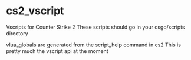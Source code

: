 # cs2_vscript
Vscripts for Counter Strike 2
These scripts should go in your csgo/scripts directory

vlua_globals are generated from the script_help command in cs2
This is pretty much the vscript api at the moment
